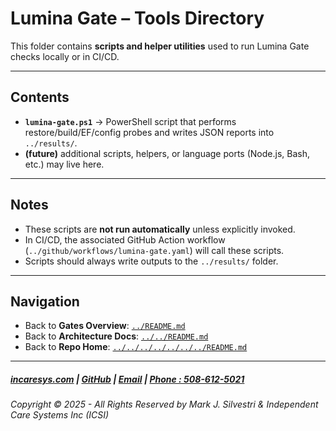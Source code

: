 ﻿# Lumina Gate – Tools Directory

This folder contains **scripts and helper utilities** used to run Lumina Gate checks locally or in CI/CD.

---

## Contents
- **`lumina-gate.ps1`** → PowerShell script that performs restore/build/EF/config probes and writes JSON reports into `../results/`.  
- **(future)** additional scripts, helpers, or language ports (Node.js, Bash, etc.) may live here.

---

## Notes
- These scripts are **not run automatically** unless explicitly invoked.  
- In CI/CD, the associated GitHub Action workflow (`../github/workflows/lumina-gate.yaml`) will call these scripts.  
- Scripts should always write outputs to the `../results/` folder.  

---

## Navigation
- Back to **Gates Overview**: [`../README.md`](../README.md)  
- Back to **Architecture Docs**: [`../../README.md`](../../README.md)  
- Back to **Repo Home**: [`../../../../../../../README.md`](../../../../../../../README.md)

---

##### [incaresys.com](https://incaresys.com/) | [GitHub](https://github.com/TransR/MAUI_Self_Health_Tracker) | [Email](mailto:marks@incaresys.com) | [Phone : 508-612-5021](phoneto:508-612-5021)

###### Copyright © 2025 - All Rights Reserved by Mark J. Silvestri & Independent Care Systems Inc (ICSI)
